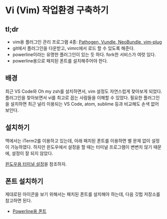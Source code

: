 # Vi (Vim) 작업환경 구축하기

## tl;dr

- vim용 플러그인 관리 프로그램 4종: [Pathogen, Vundle, NeoBundle, vim-plug](https://github.com/itchyny/lightline.vim#installation)
- git에서 플러그인을 다운받고, vimrc에서 로드 할 수 있도록 해준다.
- powerline이라는 유명한 플러그인이 있는 듯 하다. fork한 서비스가 여럿 있다.
- powerline용으로 패치된 폰트를 설치해주어야 한다.

## 배경

최근 VS Code와 Oh my zsh를 설치하면서, vim 설정도 자연스럽게 찾아보게 되었다. 플러그인을 찾아보면서 vi를 최고로 꼽는 사람들을 이해할 수 있었다. 필요한 플러그인을 설치하면 최근 널리 이용되는 VS Code, atom, sublime 등과 비교해도 손색 없어 보인다.

## 설치하기

맥에서는 iTerm2를 이용하고 있는데, 아래 패치된 폰트를 이용하면 별 문제 없이 설정이 가능하였다. 하지만 윈도우에서 설정을 할 때는 터미널 프로그램이 변변치 않기 때문에, 설정이 잘 되지 않았다.

[윈도우용 터미널 설정](./terminal-on-windows.md)을 참조하자.

## 폰트 설치하기

제대로된 아이콘을 보기 위해서는 패치된 폰트를 설치해야 하는데, 다음 깃헙 저장소를 참고하면 된다.

- [Powerline용 폰트](https://github.com/powerline/fonts)
